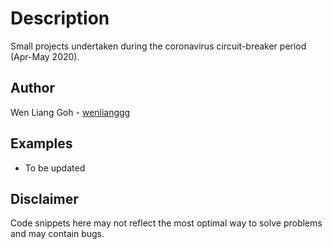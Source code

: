 # Description 
Small projects undertaken during the coronavirus circuit-breaker period (Apr-May 2020).

## Author
Wen Liang Goh - [wenlianggg](https://github.com/wenlianggg)

## Examples
* To be updated

## Disclaimer
Code snippets here may not reflect the most optimal way to solve problems and may contain bugs.
